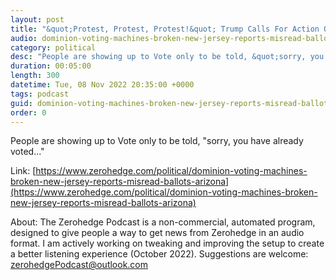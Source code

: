 ```yaml
---
layout: post
title: "&quot;Protest, Protest, Protest!&quot; Trump Calls For Action Over 'Complete Voter Integrity Disaster' At Polls"
audio: dominion-voting-machines-broken-new-jersey-reports-misread-ballots-arizona-1
category: political
desc: "People are showing up to Vote only to be told, &quot;sorry, you have already voted...&quot;"
duration: 00:05:00
length: 300
datetime: Tue, 08 Nov 2022 20:35:00 +0000
tags: podcast
guid: dominion-voting-machines-broken-new-jersey-reports-misread-ballots-arizona-0
order: 0
---
```

People are showing up to Vote only to be told, &quot;sorry, you have already voted...&quot;

Link: [https://www.zerohedge.com/political/dominion-voting-machines-broken-new-jersey-reports-misread-ballots-arizona](https://www.zerohedge.com/political/dominion-voting-machines-broken-new-jersey-reports-misread-ballots-arizona)

About: The Zerohedge Podcast is a non-commercial, automated program, designed to give people a way to get news from Zerohedge in an audio format.  I am actively working on tweaking and improving the setup to create a better listening experience (October 2022).  Suggestions are welcome: [zerohedgePodcast@outlook.com](mailto:zerohedgePodcast@outlook.com)